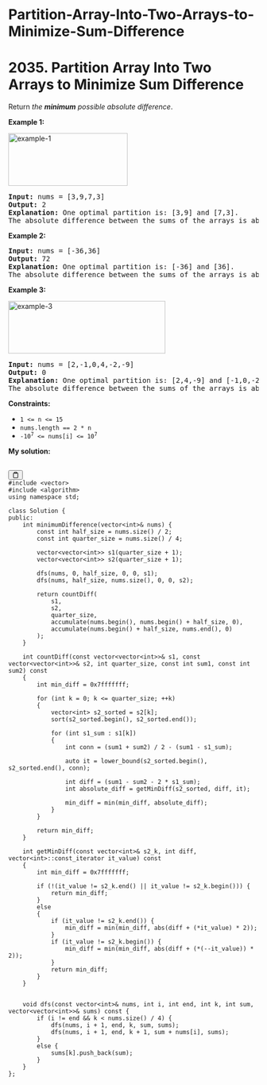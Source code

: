 # Partition-Array-Into-Two-Arrays-to-Minimize-Sum-Difference

# 2035. Partition Array Into Two Arrays to Minimize Sum Difference
<p>Return <em>the <strong>minimum</strong> possible absolute difference</em>.</p>
<p><strong class="example">Example 1:</strong></p>
<img alt="example-1" src="https://assets.leetcode.com/uploads/2021/10/02/ex1.png" style="width: 240px; height: 106px;">
<pre><strong>Input:</strong> nums = [3,9,7,3]
<strong>Output:</strong> 2
<strong>Explanation:</strong> One optimal partition is: [3,9] and [7,3].
The absolute difference between the sums of the arrays is abs((3 + 9) - (7 + 3)) = 2.
</pre>
<p><strong class="example">Example 2:</strong></p>
<pre><strong>Input:</strong> nums = [-36,36]
<strong>Output:</strong> 72
<strong>Explanation:</strong> One optimal partition is: [-36] and [36].
The absolute difference between the sums of the arrays is abs((-36) - (36)) = 72.
</pre>
<p><strong class="example">Example 3:</strong></p>
<img alt="example-3" src="https://assets.leetcode.com/uploads/2021/10/02/ex3.png" style="width: 316px; height: 106px;">
<pre><strong>Input:</strong> nums = [2,-1,0,4,-2,-9]
<strong>Output:</strong> 0
<strong>Explanation:</strong> One optimal partition is: [2,4,-9] and [-1,0,-2].
The absolute difference between the sums of the arrays is abs((2 + 4 + -9) - (-1 + 0 + -2)) = 0.
</pre>
<p><strong>Constraints:</strong></p>

<ul>
	<li><code>1 &lt;= n &lt;= 15</code></li>
	<li><code>nums.length == 2 * n</code></li>
	<li><code>-10<sup>7</sup> &lt;= nums[i] &lt;= 10<sup>7</sup></code></li>
</ul>
</div></div>
<p><strong>My solution:</strong></p>

<pre>
<div class="bg-black rounded-md mb-4">
<div class="flex items-center relative text-gray-200 bg-gray-800 px-4 py-2 text-xs font-sans justify-between rounded-t-md"><span></span><button class="flex ml-auto gap-2"><svg stroke="currentColor" fill="none" stroke-width="2" viewBox="0 0 24 24" stroke-linecap="round" stroke-linejoin="round" class="h-4 w-4" height="1em" width="1em" xmlns="http://www.w3.org/2000/svg"><path d="M16 4h2a2 2 0 0 1 2 2v14a2 2 0 0 1-2 2H6a2 2 0 0 1-2-2V6a2 2 0 0 1 2-2h2"></path><rect x="8" y="2" width="8" height="4" rx="1" ry="1"></rect></svg</button></div><div class="p-4 overflow-y-auto"><code class="!whitespace-pre hljs language-c++"><span class="hljs-meta">#<span class="hljs-keyword">include</span> <span class="hljs-string">&lt;vector&gt;</span></span>
<span class="hljs-meta">#<span class="hljs-keyword">include</span> <span class="hljs-string">&lt;algorithm&gt;</span></span>
<span class="hljs-keyword">using</span> <span class="hljs-keyword">namespace</span> std;

<span class="hljs-keyword">class</span> <span class="hljs-title class_">Solution</span> {
<span class="hljs-keyword">public</span>:
    <span class="hljs-function"><span class="hljs-type">int</span> <span class="hljs-title">minimumDifference</span><span class="hljs-params">(vector&lt;<span class="hljs-type">int</span>&gt;&amp; nums)</span> </span>{
        <span class="hljs-type">const</span> <span class="hljs-type">int</span> half_size = nums.<span class="hljs-built_in">size</span>() / <span class="hljs-number">2</span>;
        <span class="hljs-type">const</span> <span class="hljs-type">int</span> quarter_size = nums.<span class="hljs-built_in">size</span>() / <span class="hljs-number">4</span>;

        vector&lt;vector&lt;<span class="hljs-type">int</span>&gt;&gt; <span class="hljs-built_in">s1</span>(quarter_size + <span class="hljs-number">1</span>);
        vector&lt;vector&lt;<span class="hljs-type">int</span>&gt;&gt; <span class="hljs-built_in">s2</span>(quarter_size + <span class="hljs-number">1</span>);

        <span class="hljs-built_in">dfs</span>(nums, <span class="hljs-number">0</span>, half_size, <span class="hljs-number">0</span>, <span class="hljs-number">0</span>, s1);
        <span class="hljs-built_in">dfs</span>(nums, half_size, nums.<span class="hljs-built_in">size</span>(), <span class="hljs-number">0</span>, <span class="hljs-number">0</span>, s2);

        <span class="hljs-keyword">return</span> <span class="hljs-built_in">countDiff</span>(
            s1,
            s2,
            quarter_size,
            <span class="hljs-built_in">accumulate</span>(nums.<span class="hljs-built_in">begin</span>(), nums.<span class="hljs-built_in">begin</span>() + half_size, <span class="hljs-number">0</span>),
            <span class="hljs-built_in">accumulate</span>(nums.<span class="hljs-built_in">begin</span>() + half_size, nums.<span class="hljs-built_in">end</span>(), <span class="hljs-number">0</span>)
        );
    }

    <span class="hljs-function"><span class="hljs-type">int</span> <span class="hljs-title">countDiff</span><span class="hljs-params">(<span class="hljs-type">const</span> vector&lt;vector&lt;<span class="hljs-type">int</span>&gt;&gt;&amp; s1, <span class="hljs-type">const</span> vector&lt;vector&lt;<span class="hljs-type">int</span>&gt;&gt;&amp; s2, <span class="hljs-type">int</span> quarter_size, <span class="hljs-type">const</span> <span class="hljs-type">int</span> sum1, <span class="hljs-type">const</span> <span class="hljs-type">int</span> sum2)</span> <span class="hljs-type">const</span>
    </span>{
        <span class="hljs-type">int</span> min_diff = <span class="hljs-number">0x7fffffff</span>;

        <span class="hljs-keyword">for</span> (<span class="hljs-type">int</span> k = <span class="hljs-number">0</span>; k &lt;= quarter_size; ++k)
        {
            vector&lt;<span class="hljs-type">int</span>&gt; s2_sorted = s2[k];
            <span class="hljs-built_in">sort</span>(s2_sorted.<span class="hljs-built_in">begin</span>(), s2_sorted.<span class="hljs-built_in">end</span>());

            <span class="hljs-keyword">for</span> (<span class="hljs-type">int</span> s1_sum : s1[k])
            {
                <span class="hljs-type">int</span> conn = (sum1 + sum2) / <span class="hljs-number">2</span> - (sum1 - s1_sum);

                <span class="hljs-keyword">auto</span> it = <span class="hljs-built_in">lower_bound</span>(s2_sorted.<span class="hljs-built_in">begin</span>(), s2_sorted.<span class="hljs-built_in">end</span>(), conn);

                <span class="hljs-type">int</span> diff = (sum1 - sum2 - <span class="hljs-number">2</span> * s1_sum);
                <span class="hljs-type">int</span> absolute_diff = <span class="hljs-built_in">getMinDiff</span>(s2_sorted, diff, it);

                min_diff = <span class="hljs-built_in">min</span>(min_diff, absolute_diff);
            }
        }

        <span class="hljs-keyword">return</span> min_diff;
    }

    <span class="hljs-function"><span class="hljs-type">int</span> <span class="hljs-title">getMinDiff</span><span class="hljs-params">(<span class="hljs-type">const</span> vector&lt;<span class="hljs-type">int</span>&gt;&amp; s2_k, <span class="hljs-type">int</span> diff, vector&lt;<span class="hljs-type">int</span>&gt;::const_iterator it_value)</span> <span class="hljs-type">const</span>
    </span>{
        <span class="hljs-type">int</span> min_diff = <span class="hljs-number">0x7fffffff</span>;

        <span class="hljs-keyword">if</span> (!(it_value != s2_k.<span class="hljs-built_in">end</span>() || it_value != s2_k.<span class="hljs-built_in">begin</span>())) {
            <span class="hljs-keyword">return</span> min_diff;
        }
        <span class="hljs-keyword">else</span>
        {
            <span class="hljs-keyword">if</span> (it_value != s2_k.<span class="hljs-built_in">end</span>()) {
                min_diff = <span class="hljs-built_in">min</span>(min_diff, <span class="hljs-built_in">abs</span>(diff + (*it_value) * <span class="hljs-number">2</span>));
            }
            <span class="hljs-keyword">if</span> (it_value != s2_k.<span class="hljs-built_in">begin</span>()) {
                min_diff = <span class="hljs-built_in">min</span>(min_diff, <span class="hljs-built_in">abs</span>(diff + (*(--it_value)) * <span class="hljs-number">2</span>));
            }
            <span class="hljs-keyword">return</span> min_diff;
        }
    }


    <span class="hljs-function"><span class="hljs-type">void</span> <span class="hljs-title">dfs</span><span class="hljs-params">(<span class="hljs-type">const</span> vector&lt;<span class="hljs-type">int</span>&gt;&amp; nums, <span class="hljs-type">int</span> i, <span class="hljs-type">int</span> end, <span class="hljs-type">int</span> k, <span class="hljs-type">int</span> sum, vector&lt;vector&lt;<span class="hljs-type">int</span>&gt;&gt;&amp; sums)</span> <span class="hljs-type">const</span> </span>{
        <span class="hljs-keyword">if</span> (i != end &amp;&amp; k &lt; nums.<span class="hljs-built_in">size</span>() / <span class="hljs-number">4</span>) {
            <span class="hljs-built_in">dfs</span>(nums, i + <span class="hljs-number">1</span>, end, k, sum, sums);
            <span class="hljs-built_in">dfs</span>(nums, i + <span class="hljs-number">1</span>, end, k + <span class="hljs-number">1</span>, sum + nums[i], sums);
        }
        <span class="hljs-keyword">else</span> {
            sums[k].<span class="hljs-built_in">push_back</span>(sum);
        }
    }
};
</code></div></div></pre>

